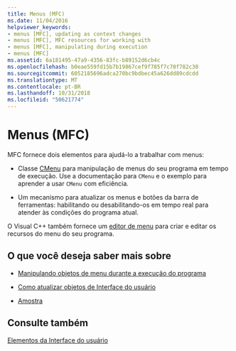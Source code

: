 ```yaml
---
title: Menus (MFC)
ms.date: 11/04/2016
helpviewer_keywords:
- menus [MFC], updating as context changes
- menus [MFC], MFC resources for working with
- menus [MFC], manipulating during execution
- menus [MFC]
ms.assetid: 6a181495-47a9-4356-83fc-b89152d6cb4c
ms.openlocfilehash: b0eae559fd15b7b19867cef9f785f7c70f782c30
ms.sourcegitcommit: 6052185696adca270bc9bdbec45a626dd89cdcdd
ms.translationtype: MT
ms.contentlocale: pt-BR
ms.lasthandoff: 10/31/2018
ms.locfileid: "50621774"
---
```

# <a name="menus-mfc"></a>Menus (MFC)

MFC fornece dois elementos para ajudá-lo a trabalhar com menus:

- Classe [CMenu](../mfc/reference/cmenu-class.md) para manipulação de menus do seu programa em tempo de execução. Use a documentação para `CMenu` e o exemplo para aprender a usar `CMenu` com eficiência.

- Um mecanismo para atualizar os menus e botões da barra de ferramentas: habilitando ou desabilitando-os em tempo real para atender às condições do programa atual.

O Visual C++ também fornece um [editor de menu](../windows/menu-editor.md) para criar e editar os recursos do menu do seu programa.

## <a name="what-do-you-want-to-know-more-about"></a>O que você deseja saber mais sobre

- [Manipulando objetos de menu durante a execução do programa](../mfc/manipulating-menus-during-program-execution.md)

- [Como atualizar objetos de Interface do usuário](../mfc/how-to-update-user-interface-objects.md)

- [Amostra](../mfc/menu-sample-list.md)

## <a name="see-also"></a>Consulte também

[Elementos da Interface do usuário](../mfc/user-interface-elements-mfc.md)

